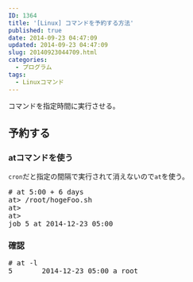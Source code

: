 ```yaml
---
ID: 1364
title: '[Linux] コマンドを予約する方法'
published: true
date: 2014-09-23 04:47:09
updated: 2014-09-23 04:47:09
slug: 20140923044709.html
categories:
  - プログラム
tags:
  - Linuxコマンド
---
```

コマンドを指定時間に実行させる。
<!--more-->
<h2>予約する</h2>
<h3>atコマンドを使う</h3>
<code>cron</code>だと指定の間隔で実行されて消えないので<code>at</code>を使う。
<pre class="prettyprint"># at 5:00 + 6 days
at> /root/hogeFoo.sh
at>
at> <EOT>
job 5 at 2014-12-23 05:00</pre>

<h3>確認</h3>
<pre class="prettyprint"># at -l
5       2014-12-23 05:00 a root</pre>